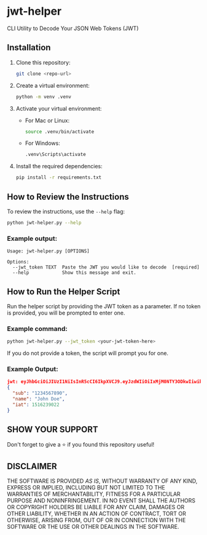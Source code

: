 # jwt-helper
CLI Utility to Decode Your JSON Web Tokens (JWT)

## Installation

1. Clone this repository:
   ```bash
   git clone <repo-url>
   ```

2. Create a virtual environment:
   ```bash
   python -m venv .venv
   ```

3. Activate your virtual environment:

   - For Mac or Linux:
     ```bash
     source .venv/bin/activate
     ```
   - For Windows:
     ```bash
     .venv\Scripts\activate
     ```

4. Install the required dependencies:
   ```bash
   pip install -r requirements.txt
   ```

## How to Review the Instructions

To review the instructions, use the `--help` flag:
```bash
python jwt-helper.py --help
```

### Example output:
```text
Usage: jwt-helper.py [OPTIONS]

Options:
  --jwt_token TEXT  Paste the JWT you would like to decode  [required]
  --help            Show this message and exit.
```

## How to Run the Helper Script

Run the helper script by providing the JWT token as a parameter. If no token is provided, you will be prompted to enter one.

### Example command:
```bash
python jwt-helper.py --jwt_token <your-jwt-token-here>
```

If you do not provide a token, the script will prompt you for one.

### Example Output:
```json
jwt: eyJhbGciOiJIUzI1NiIsInR5cCI6IkpXVCJ9.eyJzdWIiOiIxMjM0NTY3ODkwIiwibmFtZSI6IkpvaG4gRG9lIiwiaWF0IjoxNTE2MjM5MDIyfQ.SflKxwRJSMeKKF2QT4fwpMeJf36POk6yJV_adQssw5c
{
  "sub": "1234567890",
  "name": "John Doe",
  "iat": 1516239022
}
```

## SHOW YOUR SUPPORT
Don't forget to give a ⭐️ if you found this repository useful!


## DISCLAIMER
THE SOFTWARE IS PROVIDED *AS IS*, WITHOUT WARRANTY OF ANY KIND, EXPRESS OR 
IMPLIED, INCLUDING BUT NOT LIMITED TO THE WARRANTIES OF MERCHANTABILITY, 
FITNESS FOR A PARTICULAR PURPOSE AND NONINFRINGEMENT. IN NO EVENT SHALL THE 
AUTHORS OR COPYRIGHT HOLDERS BE LIABLE FOR ANY CLAIM, DAMAGES OR OTHER 
LIABILITY, WHETHER IN AN ACTION OF CONTRACT, TORT OR OTHERWISE, ARISING FROM, 
OUT OF OR IN CONNECTION WITH THE SOFTWARE OR THE USE OR OTHER DEALINGS IN THE 
SOFTWARE.



